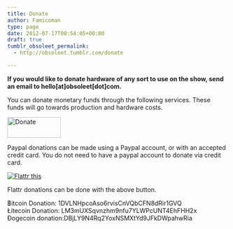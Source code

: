 ```yaml
---
title: Donate
author: Famicoman
type: page
date: 2012-07-17T00:54:05+00:00
draft: true
tumblr_obsoleet_permalink:
  - http://obsoleet.tumblr.com/donate

---
```

**If you would like to donate hardware of any sort to use on the show, send an email to hello[at]obsoleet[dot]com.**

You can donate monetary funds through the following services. These funds will go towards production and hardware costs.

<a title="Donate" href="https://www.paypal.com/cgi-bin/webscr?cmd=_donations&business=STDM4A7BBYBJN&lc=US&item_name=Obsoleet&item_number=Obsoleet&currency_code=USD&bn=PP%2dDonationsBF%3abtn_donateCC_LG%2egif%3aNonHosted" target="_blank"><img src="http://famicoman.com/obso/donate.gif" alt="Donate" width="122" height="47" /></a>

Paypal donations can be made using a Paypal account, or with an accepted credit card. You do not need to have a paypal account to donate via credit card.

 <a href="http://flattr.com/thing/500710/Obsoleet" target="_blank"><img src="http://api.flattr.com/button/flattr-badge-large.png" alt="Flattr this" border="0" /></a>

Flattr donations can be done with the above button.

฿itcoin Donation: 1DVLNHpcoAso6rvisCnVQbCFN8dRir1GVQ  
Łitecoin Donation: LM3mUXSqvnzhm9nfu7YLWPcUNT4EhFHH2x  
Ðogecoin donation:DBjLY9N4Rq2YoxNSMXtYd9JFkDWpahwRia
